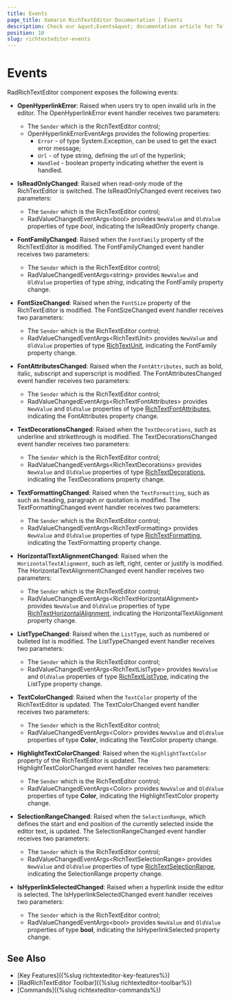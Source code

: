```yaml
---
title: Events
page_title: Xamarin RichTextEditor Documentation | Events
description: Check our &quot;Events&quot; documentation article for Telerik RichTextEditor for Xamarin control.
position: 10
slug: richtexteditor-events
---
```


# Events

RadRichTextEditor component exposes the following events:

* **OpenHyperlinkError**: Raised when users try to open invalid urls in the editor. The OpenHyperlinkError event handler receives two parameters:

	* The <code>Sender</code> which is the RichTextEditor control;
	* OpenHyperlinkErrorEventArgs provides the following properties:
		* <code>Error</code> - of type System.Exception, can be used to get the exact error message;
		* <code>Url</code> - of type string, defining the url of the hyperlink;
		* <code>Handled</code> - boolean property indicating whether the event is handled.
		
* **IsReadOnlyChanged**: Raised when read-only mode of the RichTextEditor is switched. The IsReadOnlyChanged event receives two parameters:

	* The <code>Sender</code> which is the RichTextEditor control;
	* RadValueChangedEventArgs&lt;bool&gt; provides <code>NewValue</code> and <code>OldValue</code> properties of type *bool*, indicating the IsReadOnly property change.
			
* **FontFamilyChanged**: Raised when the <code>FontFamily</code> property of the RichTextEditor is modified. The FontFamilyChanged event handler receives two parameters:
	* The <code>Sender</code> which is the RichTextEditor control;
	* RadValueChangedEventArgs&lt;string&gt; provides <code>NewValue</code> and <code>OldValue</code> properties of type *string*, indicating the FontFamily property change.

* **FontSizeChanged**: Raised when the <code>FontSize</code> property of the RichTextEditor is modified. The FontSizeChanged event handler receives two parameters:
	* The <code>Sender</code> which is the RichTextEditor control;
	* RadValueChangedEventArgs&lt;RichTextUnit&gt; provides <code>NewValue</code> and <code>OldValue</code> properties of type [RichTextUnit](/devtools/xamarin/api/telerik.xamarinforms.richtexteditor.richtextunit), indicating the FontFamily property change.
	
* **FontAttributesChanged**: Raised when the <code>FontAttributes</code>, such as bold, italic, subscript and superscript is modified. The FontAttributesChanged event handler receives two parameters:
	* The <code>Sender</code> which is the RichTextEditor control;
	* RadValueChangedEventArgs&lt;RichTextFontAttributes&gt; provides <code>NewValue</code> and <code>OldValue</code> properties of type [RichTextFontAttributes](/devtools/xamarin/api/telerik.xamarinforms.richtexteditor.richtextfontattributes), indicating the FontAttributes property change.
	
* **TextDecorationsChanged**: Raised when the <code>TextDecorations</code>, such as underline and strikethrough is modified. The TextDecorationsChanged event handler receives two parameters:
	* The <code>Sender</code> which is the RichTextEditor control;
	* RadValueChangedEventArgs&lt;RichTextDecorations&gt; provides <code>NewValue</code> and <code>OldValue</code> properties of type [RichTextDecorations](/devtools/xamarin/api/telerik.xamarinforms.richtexteditor.richtextdecorations), indicating the TextDecorations property change.

* **TextFormattingChanged**: Raised when the <code>TextFormatting</code>, such as such as heading, paragraph or quotation is modified. The TextFormattingChanged event handler receives two parameters:
	* The <code>Sender</code> which is the RichTextEditor control;
	* RadValueChangedEventArgs&lt;RichTextFormatting&gt; provides <code>NewValue</code> and <code>OldValue</code> properties of type [RichTextFormatting](/devtools/xamarin/api/telerik.xamarinforms.richtexteditor.richtextformatting), indicating the TextFormatting property change.

* **HorizontalTextAlignmentChanged**: Raised when the <code>HorizontalTextAlignment</code>, such as left, right, center or justify is modified. The HorizontalTextAlignmentChanged event handler receives two parameters:
	* The <code>Sender</code> which is the RichTextEditor control;
	* RadValueChangedEventArgs&lt;RichTextHorizontalAlignment&gt; provides <code>NewValue</code> and <code>OldValue</code> properties of type [RichTextHorizontalAlignment](/devtools/xamarin/api/telerik.xamarinforms.richtexteditor.richtexthorizontalalignment), indicating the HorizontalTextAlignment property change.

* **ListTypeChanged**: Raised when the <code>ListType</code>, such as numbered or bulleted list is modified. The ListTypeChanged event handler receives two parameters:
	* The <code>Sender</code> which is the RichTextEditor control;
	* RadValueChangedEventArgs&lt;RichTextListType&gt; provides <code>NewValue</code> and <code>OldValue</code> properties of type [RichTextListType](/devtools/xamarin/api/telerik.xamarinforms.richtexteditor.richtextlisttype), indicating the ListType property change.

* **TextColorChanged**: Raised when the <code>TextColor</code> property of the RichTextEditor is updated. The TextColorChanged event handler receives two parameters:
	* The <code>Sender</code> which is the RichTextEditor control;
	* RadValueChangedEventArgs&lt;Color&gt; provides <code>NewValue</code> and <code>OldValue</code> properties of type **Color**, indicating the TextColor property change.

* **HighlightTextColorChanged**: Raised when the <code>HighlightTextColor</code> property of the RichTextEditor is updated. The HighlightTextColorChanged event handler receives two parameters:
	* The <code>Sender</code> which is the RichTextEditor control;
	* RadValueChangedEventArgs&lt;Color&gt; provides <code>NewValue</code> and <code>OldValue</code> properties of type **Color**, indicating the HighlightTextColor property change.
	
* **SelectionRangeChanged**: Raised when the <code>SelectionRange</code>, which defines the start and end position of the currently selected inside the editor text, is updated. The SelectionRangeChanged event handler receives two parameters:
	* The <code>Sender</code> which is the RichTextEditor control;
	* RadValueChangedEventArgs&lt;RichTextSelectionRange&gt; provides <code>NewValue</code> and <code>OldValue</code> properties of type [RichTextSelectionRange](/devtools/xamarin/api/telerik.xamarinforms.richtexteditor.richtextselectionrange), indicating the SelectionRange property change.

* **IsHyperlinkSelectedChanged**: Raised when a hyperlink inside the editor is selected. The IsHyperlinkSelectedChanged event handler receives two parameters:
	* The <code>Sender</code> which is the RichTextEditor control;
	* RadValueChangedEventArgs&lt;bool&gt; provides <code>NewValue</code> and <code>OldValue</code> properties of type **bool**, indicating the IsHyperlinkSelected property change.

## See Also

- [Key Features]({%slug richtexteditor-key-features%})
- [RadRichTextEditor Toolbar]({%slug richtexteditor-toolbar%})
- [Commands]({%slug richtexteditor-commands%})
